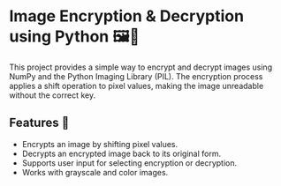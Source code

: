 # Image Encryption & Decryption using Python 🖼️🔐

This project provides a simple way to encrypt and decrypt images using NumPy and the Python Imaging Library (PIL). The encryption process applies a shift operation to pixel values, making the image unreadable without the correct key.

## Features 🚀
- Encrypts an image by shifting pixel values.
- Decrypts an encrypted image back to its original form.
- Supports user input for selecting encryption or decryption.
- Works with grayscale and color images.

